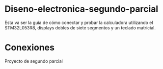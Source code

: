 # Diseno-electronica-segundo-parcial



Esta va ser la guía de cómo conectar y probar la calculadora utilizando el STM32L053R8, displays dobles de siete segmentos y un teclado matricial.

# Conexiones
 Proyecto de segundo parcial
